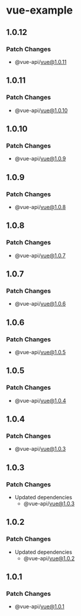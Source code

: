 # vue-example

## 1.0.12

### Patch Changes

- @vue-api/vue@1.0.11

## 1.0.11

### Patch Changes

- @vue-api/vue@1.0.10

## 1.0.10

### Patch Changes

- @vue-api/vue@1.0.9

## 1.0.9

### Patch Changes

- @vue-api/vue@1.0.8

## 1.0.8

### Patch Changes

- @vue-api/vue@1.0.7

## 1.0.7

### Patch Changes

- @vue-api/vue@1.0.6

## 1.0.6

### Patch Changes

- @vue-api/vue@1.0.5

## 1.0.5

### Patch Changes

- @vue-api/vue@1.0.4

## 1.0.4

### Patch Changes

- @vue-api/vue@1.0.3

## 1.0.3

### Patch Changes

- Updated dependencies
  - @vue-api/vue@1.0.3

## 1.0.2

### Patch Changes

- Updated dependencies
  - @vue-api/vue@1.0.2

## 1.0.1

### Patch Changes

- @vue-api/vue@1.0.1
